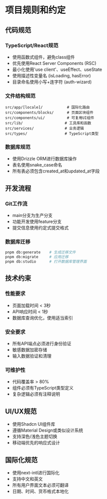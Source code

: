 # 项目规则和约定

## 代码规范

### TypeScript/React规范
- 使用函数式组件，避免class组件
- 优先使用React Server Components (RSC)
- 最小化使用'use client'、useEffect、useState
- 使用描述性变量名 (isLoading, hasError)
- 目录命名使用小写+连字符 (auth-wizard)

### 文件结构规范
```
src/app/[locale]/           # 国际化路由
src/components/blocks/      # 页面区块组件
src/components/ui/          # 可复用UI组件
src/lib/                   # 工具库和函数
src/services/              # 业务逻辑
src/types/                 # TypeScript类型
```

### 数据库规范
- 使用Drizzle ORM进行数据库操作
- 表名使用snake_case命名
- 所有表必须包含created_at和updated_at字段

## 开发流程

### Git工作流
- main分支为生产分支
- 功能开发使用feature分支
- 提交信息使用约定式提交格式

### 数据库迁移
```bash
pnpm db:generate    # 生成迁移文件
pnpm db:migrate     # 应用迁移
pnpm db:studio      # 打开数据库管理界面
```

## 技术约束

### 性能要求
- 页面加载时间 < 3秒
- API响应时间 < 1秒
- 数据库查询优化，使用适当索引

### 安全要求
- 所有API端点必须进行身份验证
- 敏感数据加密存储
- 输入数据验证和清理

### 可维护性
- 代码覆盖率 > 80%
- 组件必须有TypeScript类型定义
- 复杂逻辑必须有注释说明

## UI/UX规范
- 使用Shadcn UI组件库
- 遵循Material Design或类似设计系统
- 支持深色/浅色主题切换
- 移动端优先的响应式设计

## 国际化规范
- 使用next-intl进行国际化
- 支持中文和英文
- 所有用户界面文本必须可翻译
- 日期、时间、货币格式本地化
